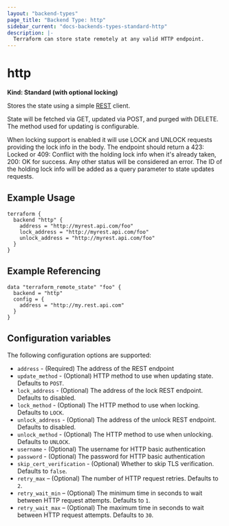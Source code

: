 ```yaml
---
layout: "backend-types"
page_title: "Backend Type: http"
sidebar_current: "docs-backends-types-standard-http"
description: |-
  Terraform can store state remotely at any valid HTTP endpoint.
---
```


# http

**Kind: Standard (with optional locking)**

Stores the state using a simple [REST](https://en.wikipedia.org/wiki/Representational_state_transfer) client.

State will be fetched via GET, updated via POST, and purged with DELETE. The method used for updating is configurable.

When locking support is enabled it will use LOCK and UNLOCK requests providing the lock info in the body. The endpoint should
return a 423: Locked or 409: Conflict with the holding lock info when it's already taken, 200: OK for success. Any other status
will be considered an error. The ID of the holding lock info will be added as a query parameter to state updates requests.

## Example Usage

```hcl
terraform {
  backend "http" {
    address = "http://myrest.api.com/foo"
    lock_address = "http://myrest.api.com/foo"
    unlock_address = "http://myrest.api.com/foo"
  }
}
```

## Example Referencing

```hcl
data "terraform_remote_state" "foo" {
  backend = "http"
  config = {
    address = "http://my.rest.api.com"
  }
}
```

## Configuration variables

The following configuration options are supported:

 * `address` - (Required) The address of the REST endpoint
 * `update_method` - (Optional) HTTP method to use when updating state.
   Defaults to `POST`.
 * `lock_address` - (Optional) The address of the lock REST endpoint.
   Defaults to disabled.
 * `lock_method` - (Optional) The HTTP method to use when locking.
   Defaults to `LOCK`.
 * `unlock_address` - (Optional) The address of the unlock REST endpoint.
   Defaults to disabled.
 * `unlock_method` - (Optional) The HTTP method to use when unlocking.
   Defaults to `UNLOCK`.
 * `username` - (Optional) The username for HTTP basic authentication
 * `password` - (Optional) The password for HTTP basic authentication
 * `skip_cert_verification` - (Optional) Whether to skip TLS verification.
   Defaults to `false`.
 * `retry_max` – (Optional) The number of HTTP request retries. Defaults to `2`.
 * `retry_wait_min` – (Optional) The minimum time in seconds to wait between HTTP request attempts.
   Defaults to `1`.
 * `retry_wait_max` – (Optional) The maximum time in seconds to wait between HTTP request attempts.
   Defaults to `30`.
